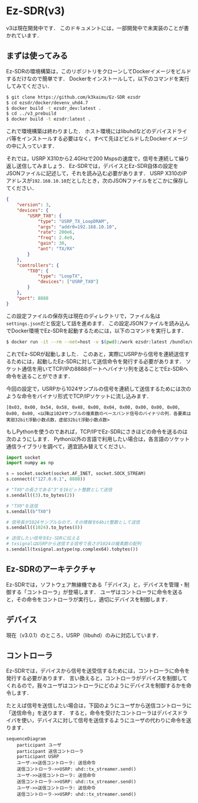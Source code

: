 # Ez-SDR(v3)

v3は現在開発中です．
このドキュメントには，一部開発中で未実装のことが書かれています．

## まずは使ってみる

Ez-SDRの環境構築は，このリポジトリをクローンしてDockerイメージをビルドするだけなので簡単です．
Dockerをインストールして，以下のコマンドを実行してみてください．

```sh
$ git clone https://github.com/k3kaimu/Ez-SDR ezsdr
$ cd ezsdr/docker/devenv_uhd4.7
$ docker build -t ezsdr_dev:latest .
$ cd ../v3_prebuild
$ docker build -t ezsdr:latest .
```

これで環境構築は終わりました．
ホスト環境にはlibuhdなどのデバイスドライバ等をインストールする必要はなく，すべて先ほどビルドしたDockerイメージの中に入っています．

それでは，USRP X310から2.4GHzで200 Mspsの速度で，信号を連続して繰り返し送信してみましょう．
Ez-SDRでは，デバイスとEz-SDR自体の設定をJSONファイルに記述して，それを読み込む必要があります．
USRP X310のIPアドレスが`192.168.10.10`だとしたとき，次のJSONファイルをどこかに保存してください．

```json
{
    "version": 3,
    "devices": {
        "USRP_TX0": {
            "type": "USRP_TX_LoopDRAM",
            "args": "addr0=192.168.10.10",
            "rate": 200e6,
            "freq": 2.4e9,
            "gain": 30,
            "ant": "TX/RX"
        }
    },
    "controllers": {
        "TX0": {
            "type": "LoopTX",
            "devices": ["USRP_TX0"]
        }
    },
    "port": 8888
}
```

この設定ファイルの保存先は現在のディレクトリで，ファイル名は`settings.json`だと仮定して話を進めます．
この設定JSONファイルを読み込んでDocker環境でEz-SDRを起動するためには，以下のコマンドを実行します．

```sh
$ docker run -it --rm --net=host -v $(pwd):/work ezsdr:latest /bundle/usr/bin/ezsdr -c /work/setting.json
```

これでEz-SDRが起動しました．
このあと，実際にUSRPから信号を連続送信するためには，起動したEz-SDRに対して送信命令を発行する必要があります．
ソケット通信を用いてTCP/IPの8888ポートへバイナリ列を送ることでEz-SDRへ命令を送ることができます．

今回の設定で，USRPから1024サンプルの信号を連続して送信するためには次のような命令をバイナリ形式でTCP/IPソケットに流し込みます．

```
[0x03, 0x00, 0x54, 0x58, 0x48, 0x00, 0x04, 0x00, 0x00, 0x00, 0x00, 0x00, 0x00, <以降は1024サンブルの複素数のベースバンド信号のバイナリの列．各要素は実部32bit浮動小数点数，虚部32bit浮動小数点数>
```

もしPythonを使うのであれば，TCP/IPでEz-SDRにさきほどの命令を送るのは次のようにします．
Python以外の言語で利用したい場合は，各言語のソケット通信ライブラリを調べて，適宜読み替えてください．

```python
import socket
import numpy as np

s = socket.socket(socket.AF_INET, socket.SOCK_STREAM)
s.connect(("127.0.0.1", 8888))

# "TX0"の長さである"3"を16ビット整数として送信
s.sendall((3).to_bytes(2))

# "TX0"を送信
s.sendall(b"TX0")

# 信号長が1024サンプルなので，その情報を64bit整数として送信
s.sendall((1024).to_bytes(8))

# 送信したい信号をEz-SDRに伝える
# txsignalはUSRPから送信する信号で長さが1024の複素数の配列
s.sendall(txsignal.astype(np.complex64).tobytes())
```


## Ez-SDRのアーキテクチャ

Ez-SDRでは，ソフトウェア無線機である「デバイス」と，デバイスを管理・制御する「コントローラ」が登場します． ユーザはコントローラに命令を送ると，その命令をコントローラが実行し，適切にデバイスを制御します．

## デバイス

現在（v3.0.1）のところ，USRP（libuhd）のみに対応しています．

## コントローラ

Ez-SDRでは，デバイスから信号を送受信するためには，コントローラに命令を発行する必要があります．
言い換えると，コントローラがデバイスを制御してくれるので，我々ユーザはコントローラにどのようにデバイスを制御するかを命令します．

たとえば信号を送信したい場合は，下図のようにユーザから送信コントローラに「送信命令」を送ります．
すると，命令を受けたコントローラはデバイスドライバを使い，デバイスに対して信号を送信するようにユーザの代わりに命令を送ります．


```mermaid
sequenceDiagram
    participant ユーザ
    participant 送信コントローラ
    participant USRP
    ユーザ->>送信コントローラ: 送信命令
    送信コントローラ->>USRP: uhd::tx_streamer.send()
    ユーザ->>送信コントローラ: 送信命令
    送信コントローラ->>USRP: uhd::tx_streamer.send()
    ユーザ->>送信コントローラ: 送信命令
    送信コントローラ->>USRP: uhd::tx_streamer.send()
```


